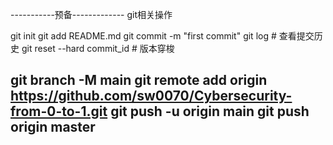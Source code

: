 


-----------预备-------------
git相关操作

git init
git add README.md
git commit -m "first commit"
git log # 查看提交历史
git reset --hard commit_id # 版本穿梭

git branch -M main
git remote add origin https://github.com/sw0070/Cybersecurity-from-0-to-1.git
git push -u origin main
git push origin master
--------------------------

